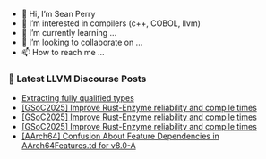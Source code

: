 - 👋 Hi, I’m Sean Perry
- 👀 I’m interested in compilers (c++, COBOL, llvm)
- 🌱 I’m currently learning ...
- 💞️ I’m looking to collaborate on ...
- 📫 How to reach me ...

<!---
s66perry/s66perry is a ✨ special ✨ repository because its `README.md` (this file) appears on your GitHub profile.
You can click the Preview link to take a look at your changes.
--->
### 📕 Latest LLVM Discourse Posts

<!-- DISCOURSE-LLVM:START -->
- [Extracting fully qualified types](https://discourse.llvm.org/t/extracting-fully-qualified-types/85679#post_4)
- [[GSoC2025] Improve Rust-Enzyme reliability and compile times](https://discourse.llvm.org/t/gsoc2025-improve-rust-enzyme-reliability-and-compile-times/84523#post_7)
- [[GSoC2025] Improve Rust-Enzyme reliability and compile times](https://discourse.llvm.org/t/gsoc2025-improve-rust-enzyme-reliability-and-compile-times/84523#post_6)
- [[GSoC2025] Improve Rust-Enzyme reliability and compile times](https://discourse.llvm.org/t/gsoc2025-improve-rust-enzyme-reliability-and-compile-times/84523#post_5)
- [[AArch64] Confusion About Feature Dependencies in AArch64Features.td for v8.0-A](https://discourse.llvm.org/t/aarch64-confusion-about-feature-dependencies-in-aarch64features-td-for-v8-0-a/85747#post_5)
<!-- DISCOURSE-LLVM:END -->
